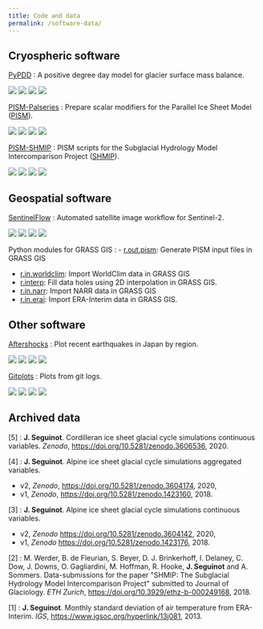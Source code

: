 ```yaml
---
title: Code and data
permalink: /software-data/
---
```


Cryospheric software
--------------------

[PyPDD](https://github.com/juseg/pypdd)
: A positive degree day model for glacier surface mass balance.

  [![](https://zenodo.org/badge/8483394.svg)](https://zenodo.org/badge/latestdoi/8483394)
  [![](https://img.shields.io/github/license/juseg/pypdd.svg)](https://www.gnu.org/licenses/gpl-3.0.txt)
  [![](https://img.shields.io/github/release/juseg/pypdd.svg)](https://pypi.python.org/pypi/pypdd)
  [![](https://img.shields.io/github/stars/juseg/pypdd.svg?style=social)](https://github.com/juseg/pypdd)

[PISM-Palseries](https://github.com/juseg/pism-palseries)
: Prepare scalar modifiers for the Parallel Ice Sheet Model ([PISM][PISM]).

  [![](https://zenodo.org/badge/11448230.svg)](https://zenodo.org/badge/latestdoi/11448230)
  [![](https://img.shields.io/github/license/juseg/pism-palseries.svg)](https://www.gnu.org/licenses/gpl-3.0.txt)
  [![](https://img.shields.io/github/release/juseg/pism-palseries.svg)](https://pypi.python.org/pypi/pism-palseries)
  [![](https://img.shields.io/github/stars/juseg/pism-palseries.svg?style=social)](https://github.com/juseg/pism-palseries)

[PISM-SHMIP](https://github.com/juseg/pism-shmip)
: PISM scripts for the Subglacial Hydrology Model Intercomparison Project ([SHMIP][SHMIP]).

  [![](https://zenodo.org/badge/87446424.svg)](https://zenodo.org/badge/latestdoi/87446424)
  [![](https://img.shields.io/github/license/juseg/pism-shmip.svg)](https://www.gnu.org/licenses/gpl-3.0.txt)
  [![](https://img.shields.io/github/release/juseg/pism-shmip.svg)](https://github.com/juseg/pism-shmip)
  [![](https://img.shields.io/github/stars/juseg/pism-shmip.svg?style=social)](https://github.com/juseg/pism-shmip)

[PISM]: http://www.pism-docs.org
[SHMIP]: https://shmip.bitbucket.io


Geospatial software
-------------------

[SentinelFlow](https://github.com/juseg/sentinelflow)
: Automated satellite image workflow for Sentinel-2.

  [![](https://zenodo.org/badge/86336966.svg)](https://zenodo.org/badge/latestdoi/86336966)
  [![](https://img.shields.io/github/license/juseg/sentinelflow.svg)](https://www.gnu.org/licenses/gpl-3.0.txt)
  [![](https://img.shields.io/github/release/juseg/sentinelflow.svg)](https://pypi.python.org/pypi/sentinelflow)
  [![](https://img.shields.io/github/stars/juseg/sentinelflow.svg?style=social)](https://github.com/juseg/sentinelflow)

Python modules for GRASS GIS
: - [r.out.pism](https://github.com/juseg/r.out.pism): Generate PISM input files in GRASS GIS
  - [r.in.worldclim](https://github.com/juseg/r.in.worldclim): Import WorldClim data in GRASS GIS
  - [r.interp](https://github.com/juseg/r.interp): Fill data holes using 2D interpolation in GRASS GIS.
  - [r.in.narr](https://github.com/juseg/r.in.narr): Import NARR data in GRASS GIS
  - [r.in.erai](https://github.com/juseg/r.in.erai): Import ERA-Interim data in GRASS GIS.


Other software
--------------

[Aftershocks](https://github.com/juseg/aftershocks)
: Plot recent earthquakes in Japan by region.

  [![](https://zenodo.org/badge/149678580.svg)](https://zenodo.org/badge/latestdoi/149678580)
  [![](https://img.shields.io/github/license/juseg/aftershocks.svg)](https://www.gnu.org/licenses/gpl-3.0.txt)
  [![](https://img.shields.io/github/release/juseg/aftershocks.svg)](https://pypi.python.org/pypi/aftershocks)
  [![](https://img.shields.io/github/stars/juseg/aftershocks.svg?style=social)](https://github.com/juseg/aftershocks)

[Gitplots](https://github.com/juseg/gitplots)
: Plots from git logs.

  [![](https://zenodo.org/badge/87937696.svg)](https://zenodo.org/badge/latestdoi/87937696)
  [![](https://img.shields.io/github/license/juseg/gitplots.svg)](https://www.gnu.org/licenses/gpl-3.0.txt)
  [![](https://img.shields.io/github/release/juseg/gitplots.svg)](https://pypi.python.org/pypi/gitplots)
  [![](https://img.shields.io/github/stars/juseg/gitplots.svg?style=social)](https://github.com/juseg/gitplots)


Archived data
-------------

[5]
: **J. Seguinot**.
  Cordilleran ice sheet glacial cycle simulations continuous variables.
  *Zenodo*, <https://doi.org/10.5281/zenodo.3606536>, 2020.

[4]
: **J. Seguinot**.
  Alpine ice sheet glacial cycle simulations aggregated variables.
  * v2, *Zenodo*, <https://doi.org/10.5281/zenodo.3604174>, 2020,
  * v1, *Zenodo*, <https://doi.org/10.5281/zenodo.1423160>, 2018.

[3]
: **J. Seguinot**.
  Alpine ice sheet glacial cycle simulations continuous variables.

  * v2, *Zenodo* <https://doi.org/10.5281/zenodo.3604142>, 2020,
  * v1, *Zenodo* <https://doi.org/10.5281/zenodo.1423176>, 2018.

[2]
: M. Werder, B. de Fleurian, S. Beyer, D. J. Brinkerhoff, I. Delaney, C. Dow,
  J. Downs, O. Gagliardini, M. Hoffman, R. Hooke, **J. Seguinot** and A. Sommers.
  Data-submissions for the paper "SHMIP: The Subglacial Hydrology Model
  Intercomparison Project" submitted to Journal of Glaciology.
   *ETH Zurich*, <https://doi.org/10.3929/ethz-b-000249168>, 2018.

[1]
: **J. Seguinot**.
  Monthly standard deviation of air temperature from ERA-Interim.
  *IGS*, https://www.igsoc.org/hyperlink/13j081, 2013.
